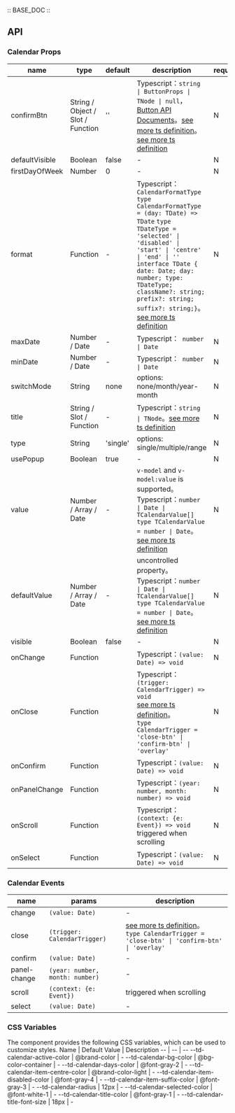 :: BASE_DOC ::

## API

### Calendar Props

name | type | default | description | required
-- | -- | -- | -- | --
confirmBtn | String / Object / Slot / Function | '' | Typescript：`string \| ButtonProps \| TNode \| null`，[Button API Documents](./button?tab=api)。[see more ts definition](https://github.com/Tencent/tdesign-mobile-vue/blob/develop/src/common.ts)。[see more ts definition](https://github.com/Tencent/tdesign-mobile-vue/tree/develop/src/calendar/type.ts) | N
defaultVisible | Boolean | false | \- | N
firstDayOfWeek | Number | 0 | \- | N
format | Function | - | Typescript：`CalendarFormatType ` `type CalendarFormatType = (day: TDate) => TDate` `type TDateType = 'selected' \| 'disabled' \| 'start' \| 'centre' \| 'end' \| ''` `interface TDate { date: Date; day: number; type: TDateType; className?: string; prefix?: string; suffix?: string;}`。[see more ts definition](https://github.com/Tencent/tdesign-mobile-vue/tree/develop/src/calendar/type.ts) | N
maxDate | Number / Date | - | Typescript：` number \| Date` | N
minDate | Number / Date | - | Typescript：` number \| Date` | N
switchMode | String | none | options: none/month/year-month | N
title | String / Slot / Function | - | Typescript：`string \| TNode`。[see more ts definition](https://github.com/Tencent/tdesign-mobile-vue/blob/develop/src/common.ts) | N
type | String | 'single' | options: single/multiple/range | N
usePopup | Boolean | true | \- | N
value | Number / Array / Date | - | `v-model` and `v-model:value` is supported。Typescript：`number \| Date \| TCalendarValue[]` `type TCalendarValue = number \| Date`。[see more ts definition](https://github.com/Tencent/tdesign-mobile-vue/tree/develop/src/calendar/type.ts) | N
defaultValue | Number / Array / Date | - | uncontrolled property。Typescript：`number \| Date \| TCalendarValue[]` `type TCalendarValue = number \| Date`。[see more ts definition](https://github.com/Tencent/tdesign-mobile-vue/tree/develop/src/calendar/type.ts) | N
visible | Boolean | false | \- | N
onChange | Function |  | Typescript：`(value: Date) => void`<br/> | N
onClose | Function |  | Typescript：`(trigger: CalendarTrigger) => void`<br/>[see more ts definition](https://github.com/Tencent/tdesign-mobile-vue/tree/develop/src/calendar/type.ts)。<br/>`type CalendarTrigger = 'close-btn' \| 'confirm-btn' \| 'overlay'`<br/> | N
onConfirm | Function |  | Typescript：`(value: Date) => void`<br/> | N
onPanelChange | Function |  | Typescript：`(year: number, month: number) => void`<br/> | N
onScroll | Function |  | Typescript：`(context: {e: Event}) => void`<br/>triggered when scrolling | N
onSelect | Function |  | Typescript：`(value: Date) => void`<br/> | N

### Calendar Events

name | params | description
-- | -- | --
change | `(value: Date)` | \-
close | `(trigger: CalendarTrigger)` | [see more ts definition](https://github.com/Tencent/tdesign-mobile-vue/tree/develop/src/calendar/type.ts)。<br/>`type CalendarTrigger = 'close-btn' \| 'confirm-btn' \| 'overlay'`<br/>
confirm | `(value: Date)` | \-
panel-change | `(year: number, month: number)` | \-
scroll | `(context: {e: Event})` | triggered when scrolling
select | `(value: Date)` | \-

### CSS Variables

The component provides the following CSS variables, which can be used to customize styles.
Name | Default Value | Description 
-- | -- | --
--td-calendar-active-color | @brand-color | - 
--td-calendar-bg-color | @bg-color-container | - 
--td-calendar-days-color | @font-gray-2 | - 
--td-calendar-item-centre-color | @brand-color-light | - 
--td-calendar-item-disabled-color | @font-gray-4 | - 
--td-calendar-item-suffix-color | @font-gray-3 | - 
--td-calendar-radius | 12px | - 
--td-calendar-selected-color | @font-white-1 | - 
--td-calendar-title-color | @font-gray-1 | - 
--td-calendar-title-font-size | 18px | -